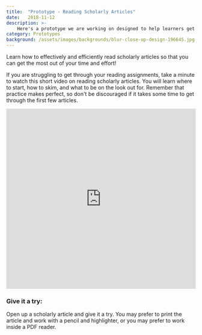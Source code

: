 ```yaml
---
title:  "Prototype - Reading Scholarly Articles"
date:   2018-11-12
description: >-
    Here's a prototype we are working on designed to help learners get the most out of reading scholarly articles. Let us know what you think!
category: Prototypes
background: /assets/images/backgrounds/blur-close-up-design-196645.jpg
---
```

<p>Learn how to effectively and efficiently read scholarly articles so that you can get the most out of your time and effort!</p>

<p>If you are struggling to get through your reading assignments, take a minute to watch this short video on reading scholarly articles. You will learn where to start, how to skim, and what to be on the look out for. Remember that practice makes perfect, so don't be discouraged if it takes some time to get through the first few articles.</p>

<div class="video-container">
    <iframe width="100%" height="480px" src="https://ucla.box.com/s/ef2zk53drfl7z0ap90jm5uoeh0zdzjbj" frameborder="0" allowfullscreen></iframe>
</div>

### Give it a try:

<p >Open up a scholarly article and give it a try. You may prefer to print the article and work with a pencil and highlighter, or you may prefer to work inside a PDF reader.</p>

